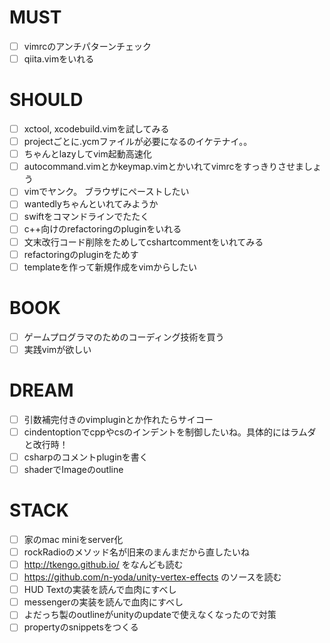 # MUST

* [ ] vimrcのアンチパターンチェック
* [ ] qiita.vimをいれる

# SHOULD

* [ ] xctool, xcodebuild.vimを試してみる
* [ ] projectごとに.ycmファイルが必要になるのイケテナイ。。
* [ ] ちゃんとlazyしてvim起動高速化
* [ ] autocommand.vimとかkeymap.vimとかいれてvimrcをすっきりさせましょう
* [ ] vimでヤンク。 ブラウザにペーストしたい
* [ ] wantedlyちゃんといれてみようか
* [ ] swiftをコマンドラインでたたく
* [ ] c++向けのrefactoringのpluginをいれる
* [ ] 文末改行コード削除をためしてcshartcommentをいれてみる
* [ ] refactoringのpluginをためす
* [ ] templateを作って新規作成をvimからしたい

# BOOK

* [ ] ゲームプログラマのためのコーディング技術を買う
* [ ] 実践vimが欲しい

# DREAM

* [ ] 引数補完付きのvimpluginとか作れたらサイコー
* [ ] cindentoptionでcppやcsのインデントを制御したいね。具体的にはラムダと改行時！
* [ ] csharpのコメントpluginを書く
* [ ] shaderでImageのoutline

# STACK 

* [ ] 家のmac miniをserver化
* [ ] rockRadioのメソッド名が旧来のまんまだから直したいね
* [ ] http://tkengo.github.io/ をなんども読む
* [ ] https://github.com/n-yoda/unity-vertex-effects のソースを読む
* [ ] HUD Textの実装を読んで血肉にすべし
* [ ] messengerの実装を読んで血肉にすべし
* [ ] よだっち製のoutlineがunityのupdateで使えなくなったので対策
* [ ] propertyのsnippetsをつくる
